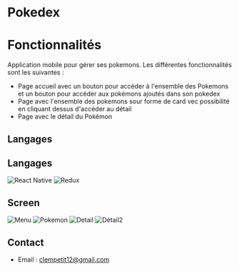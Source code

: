 
# Pokedex

# Fonctionnalités
Application mobile pour gérer ses pokemons. Les différentes fonctionnalités sont les suivantes :
- Page accueil avec un bouton pour accéder à l'ensemble des Pokemons et un bouton pour accéder aux pokémons ajoutés dans son pokedex
- Page avec l'ensemble des pokemons sour forme de card vec possibilité en cliquant dessus d'accéder au détail
- Page avec le détail du Pokémon 
  
## Langages
## Langages
![React Native](https://img.shields.io/badge/-React_Native-blue?logo=react&logoColor=white)
![Redux](https://img.shields.io/badge/-Redux-purple?logo=redux&logoColor=white)


## Screen

![Menu](https://github.com/clempetit12/Clemence_Petit_Fullstack/assets/143411906/3ab88310-5b16-4b63-a39a-f5e555579085)
![Pokemon](https://github.com/clempetit12/Clemence_Petit_Fullstack/assets/143411906/f199ac87-6e75-4519-9fb8-f9ecf539f825)
![Detail](https://github.com/clempetit12/Clemence_Petit_Fullstack/assets/143411906/8ec64249-7026-44b9-a70f-419e2d6318fb)
![Détail2](https://github.com/clempetit12/Clemence_Petit_Fullstack/assets/143411906/a9ee2a65-b3ba-4877-9dff-24eaacd4ee66)

## Contact

- Email : clempetit12@gmail.com

